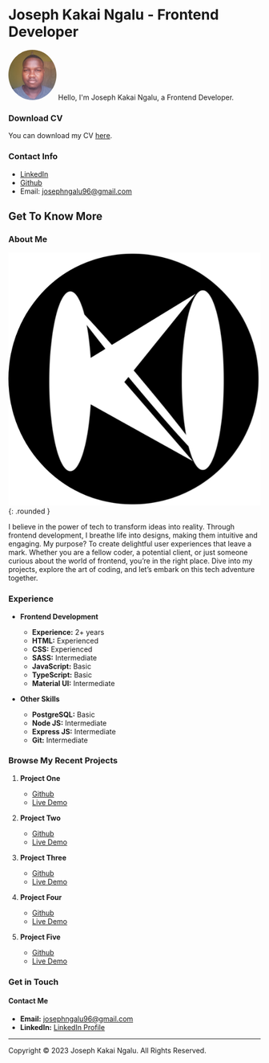 # Joseph Kakai Ngalu - Frontend Developer
<img src="./assets/profile-pic.jpg" alt="Joseph Kakai Ngalu profile picture" style="border-radius: 50%; height: 100px;">
Hello, I'm Joseph Kakai Ngalu, a Frontend Developer.


### Download CV
You can download my CV [here](./assets/Joseph%20Kakai%20Ngalu%20CV.pdf).

### Contact Info
- [LinkedIn]([link-to-linkedin](https://www.linkedin.com/in/kakai-ngalu-041a96140/))
- [Github]([link-to-github](https://github.com/kakaingalu))
- Email: josephngalu96@gmail.com

## Get To Know More

### About Me

![Kochela Icon](./assets/about-pic.png){: .rounded }

I believe in the power of tech to transform ideas into reality. Through frontend development, I breathe life into designs, making them intuitive and engaging. My purpose? To create delightful user experiences that leave a mark. Whether you are a fellow coder, a potential client, or just someone curious about the world of frontend, you’re in the right place. Dive into my projects, explore the art of coding, and let’s embark on this tech adventure together.

### Experience
- **Frontend Development**
  - **Experience:** 2+ years
  - **HTML:** Experienced
  - **CSS:** Experienced
  - **SASS:** Intermediate
  - **JavaScript:** Basic
  - **TypeScript:** Basic
  - **Material UI:** Intermediate

- **Other Skills**
  - **PostgreSQL:** Basic
  - **Node JS:** Intermediate
  - **Express JS:** Intermediate
  - **Git:** Intermediate

### Browse My Recent Projects
1. **Project One**
   - [Github](https://github.com/kakaingalu/Bekry-Ecommerce)
   - [Live Demo](https://github.com/kakaingalu/Bekry-Ecommerce/blob/main/README.md)

2. **Project Two**
   - [Github](https://github.com/kakaingalu/All-in-one-planner)
   - [Live Demo](https://github.com/kakaingalu/All-in-one-planner/blob/main/README.md)

3. **Project Three**
   - [Github](https://github.com/Laban254/KuizDoc)
   - [Live Demo](https://github.com/Laban254/KuizDoc/blob/main/README.md)

4. **Project Four**
   - [Github](https://github.com/kakaingalu/YoutubeDownloader)
   - [Live Demo](https://github.com/kakaingalu/YoutubeDownloader/blob/main/README.md)

5. **Project Five**
   - [Github](https://github.com/kakaingalu/mikutano)
   - [Live Demo](https://github.com/kakaingalu/mikutano/blob/main/README.md)

### Get in Touch

#### Contact Me
- **Email:** [josephngalu96@gmail.com](mailto:josephngalu96@gmail.com)
- **LinkedIn:** [LinkedIn Profile](https://www.linkedin.com/in/kakai-ngalu-041a96140/)

---

Copyright © 2023 Joseph Kakai Ngalu. All Rights Reserved.
